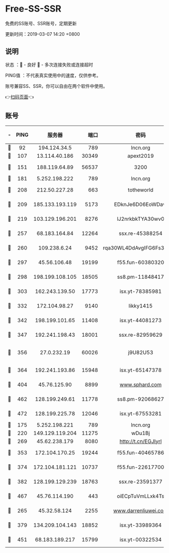 # Free-SS-SSR

免费的SS账号、SSR账号，定期更新

更新时间：2019-03-07 14:20 +0800

## 说明

状态     ：🙂 - 良好 🙁 - 多次连接失败或连接超时

PING值   ：不代表真实使用中的速度，仅供参考。

账号兼容SS、SSR，你可以自由在两个软件中使用。

👉[扫码页面](https://liesauer.github.io/Free-SS-SSR/)👈

## 账号

|-|PING|服务器|端口|密码|加密方式|区域|
|:----:|:----:|:-----:|-----:|:----:|:----:|:----:|
|🙂|92|194.124.34.5|789|lncn.org|rc4|JP|
|🙂|107|13.114.40.186|30349|apext2019|chacha20|JP|
|🙂|151|188.119.64.89|56537|3200|aes-256-cfb|RU|
|🙂|181|5.252.198.222|789|lncn.org|rc4|JP|
|🙂|208|212.50.227.28|663|totheworld|aes-256-cfb|US|
|🙂|209|185.133.193.119|5173|EDknJe6D06EoWDaw|aes-256-cfb|US|
|🙂|219|103.129.196.201|8276|lJ2nrkbkTYA30wv0|aes-256-cfb|US|
|🙂|257|68.183.164.84|12264|ssx.re-45388254|aes-256-cfb|US|
|🙂|260|109.238.6.24|9452|rqa30WL4DdAvgIFG6Fs3znzTa|aes-256-cfb|FR|
|🙂|297|45.56.106.48|19199|f55.fun-60380320|aes-256-cfb|US|
|🙂|298|198.199.108.105|18505|ss8.pm-11848417|aes-256-cfb|US|
|🙂|303|162.243.139.50|17773|isx.yt-78385981|aes-256-cfb|US|
|🙂|332|172.104.98.27|9140|likky1415|aes-256-cfb|JP|
|🙂|342|198.199.101.65|11408|isx.yt-44081273|aes-256-cfb|US|
|🙂|347|192.241.198.43|18001|ssx.re-82959629|aes-256-cfb|US|
|🙂|356|27.0.232.19|60026|j9U82U53|xchacha20-ietf-poly1305|HK|
|🙂|364|192.241.193.86|15948|isx.yt-65147378|aes-256-cfb|US|
|🙂|404|45.76.125.90|8899|www.sphard.com|aes-256-cfb|AU|
|🙂|462|128.199.249.61|11778|ss8.pm-92068627|aes-256-cfb|SG|
|🙂|472|128.199.225.78|12046|isx.yt-67553281|aes-256-cfb|SG|
|🙂|175|5.252.198.221|789|lncn.org|rc4|JP|
|🙂|220|149.129.119.204|11275|wDu1Bj|rc4-md5|HK|
|🙂|269|45.62.238.179|8080|http://t.cn/EGJIyrl|rc4-md5|CA|
|🙂|353|172.104.170.25|19244|f55.fun-40465786|aes-256-cfb|SG|
|🙂|374|172.104.181.121|10737|f55.fun-22617700|aes-256-cfb|SG|
|🙂|382|128.199.129.239|18763|ssx.re-23591377|aes-256-cfb|SG|
|🙂|467|45.76.114.190|443|oiECpTuVmLLxk4Ts|aes-256-cfb|AU|
|🙁|265|45.32.58.124|2255|www.darrenliuwei.com|aes-256-cfb|JP|
|🙁|379|134.209.104.143|18852|isx.yt-33989364|aes-256-cfb|SG|
|🙁|451|68.183.189.217|15799|isx.yt-00322534|aes-256-cfb|SG|
